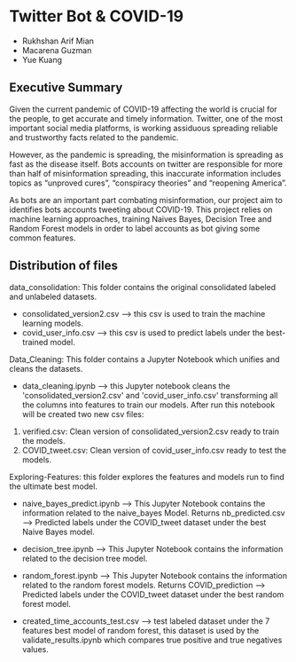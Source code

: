 # Twitter Bot & COVID-19

* Rukhshan Arif Mian
* Macarena Guzman
* Yue Kuang

## Executive Summary

Given the current pandemic of COVID-19 affecting the world is crucial for the people, to get accurate and timely information. Twitter, one of the most important social media platforms, is working assiduous spreading reliable and trustworthy facts related to the pandemic. 

However, as the pandemic is spreading, the misinformation is spreading as fast as the disease itself. Bots accounts on twitter are responsible for more than half of misinformation spreading, this inaccurate information includes topics as “unproved cures”, “conspiracy theories” and “reopening America”.

As bots are an important part combating misinformation, our project aim to identifies bots accounts tweeting about COVID-19. This project relies on machine learning approaches, training Naives Bayes, Decision Tree and Random Forest models in order to label accounts as bot giving some common features.

## Distribution of files
data_consolidation: This folder contains the original consolidated labeled and unlabeled datasets.
- consolidated_version2.csv --> this csv is used to train the machine learning models.
- covid_user_info.csv --> this csv is used to predict labels under the best-trained model.

Data_Cleaning: This folder contains a Jupyter Notebook which unifies and cleans the datasets.
- data_cleaning.ipynb --> this Jupyter notebook cleans the 'consolidated_version2.csv' and 'covid_user_info.csv' transforming all the columns into features to train our models. After run this notebook will be created two new csv files:
1. verified.csv: Clean version of consolidated_version2.csv ready to train the models.
2. COVID_tweet.csv: Clean version of covid_user_info.csv ready to test the models.

Exploring-Features: this folder explores the features and models run to find the ultimate best model.
- naive_bayes_predict.ipynb --> This Jupyter Notebook contains the information related to the naive_bayes Model. Returns nb_predicted.csv --> Predicted labels under the COVID_tweet dataset under the best Naive Bayes model.
- decision_tree.ipynb --> This Jupyter Notebook contains the information related to the decision tree model.
- random_forest.ipynb --> This Jupyter Notebook contains the information related to the random forest models. Returns COVID_prediction --> Predicted labels under the COVID_tweet dataset under the best random forest model.

- created_time_accounts_test.csv --> test labeled dataset under the 7 features best model of random forest, this dataset is used by the validate_results.ipynb which compares true positive and true negatives values.



